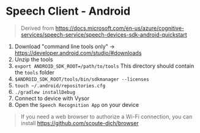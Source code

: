 # Speech Client - Android

> Derived from https://docs.microsoft.com/en-us/azure/cognitive-services/speech-service/speech-devices-sdk-android-quickstart

1. Download "command line tools only" -> https://developer.android.com/studio/#downloads
1. Unzip the tools
1. `export ANDROID_SDK_ROOT=/path/to/tools`
    This directory should contain the `tools` folder
1. `$ANDROID_SDK_ROOT/tools/bin/sdkmanager --licenses`
1. `touch ~/.android/repositories.cfg`
1. `./gradlew installDebug`
1. Connect to device with Vysor
1. Open the `Speech Recognition App` on your device

> If you need a web browser to authorize a Wi-Fi connection, you can install https://github.com/scoute-dich/browser